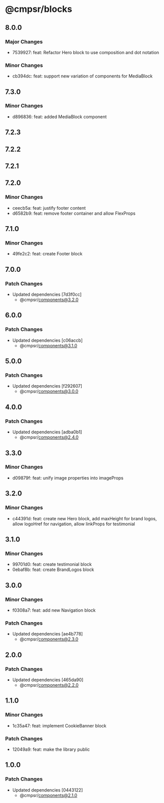 # @cmpsr/blocks

## 8.0.0

### Major Changes

- 7539927: feat: Refactor Hero block to use composition and dot notation

### Minor Changes

- cb394dc: feat: support new variation of components for MediaBlock

## 7.3.0

### Minor Changes

- d896836: feat: added MediaBlock component

## 7.2.3

## 7.2.2

## 7.2.1

## 7.2.0

### Minor Changes

- ceecb5a: feat: justify footer content
- d6582b9: feat: remove footer container and allow FlexProps

## 7.1.0

### Minor Changes

- 49fe2c2: feat: create Footer block

## 7.0.0

### Patch Changes

- Updated dependencies [7d3f0cc]
  - @cmpsr/components@3.2.0

## 6.0.0

### Patch Changes

- Updated dependencies [c06accb]
  - @cmpsr/components@3.1.0

## 5.0.0

### Patch Changes

- Updated dependencies [f292607]
  - @cmpsr/components@3.0.0

## 4.0.0

### Patch Changes

- Updated dependencies [adba0b1]
  - @cmpsr/components@2.4.0

## 3.3.0

### Minor Changes

- d09879f: feat: unify image properties into imageProps

## 3.2.0

### Minor Changes

- c44391d: feat: create new Hero block, add maxHeight for brand logos, allow logoHref for navigation, allow linkProps for testimonial

## 3.1.0

### Minor Changes

- 99701d0: feat: create testimonial block
- 0ebaf8b: feat: create BrandLogos block

## 3.0.0

### Minor Changes

- f0308a7: feat: add new Navigation block

### Patch Changes

- Updated dependencies [ae4b778]
  - @cmpsr/components@2.3.0

## 2.0.0

### Patch Changes

- Updated dependencies [465da90]
  - @cmpsr/components@2.2.0

## 1.1.0

### Minor Changes

- 1c35a47: feat: implement CookieBanner block

### Patch Changes

- 12049a9: feat: make the library public

## 1.0.0

### Patch Changes

- Updated dependencies [0443122]
  - @cmpsr/components@2.1.0

